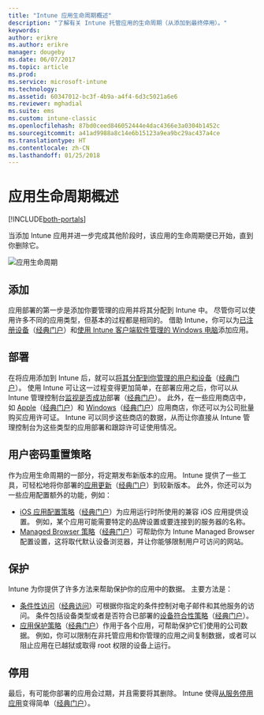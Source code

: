 ```yaml
---
title: "Intune 应用生命周期概述"
description: "了解有关 Intune 托管应用的生命周期（从添加到最终停用）。"
keywords: 
author: erikre
ms.author: erikre
manager: dougeby
ms.date: 06/07/2017
ms.topic: article
ms.prod: 
ms.service: microsoft-intune
ms.technology: 
ms.assetid: 60347012-bc3f-4b9a-a4f4-6d3c5021a6e6
ms.reviewer: mghadial
ms.suite: ems
ms.custom: intune-classic
ms.openlocfilehash: 87bd0ceed846052444e4dac4366e3a0304b1452c
ms.sourcegitcommit: a41ad9988a8c14e6b15123a9ea9bc29ac437a4ce
ms.translationtype: HT
ms.contentlocale: zh-CN
ms.lasthandoff: 01/25/2018
---
```

# <a name="overview-of-the-app-lifecycle"></a>应用生命周期概述

[!INCLUDE[both-portals](./includes/note-for-both-portals.md)]

当添加 Intune 应用并进一步完成其他阶段时，该应用的生命周期便已开始，直到你删除它。

![应用生命周期](./media/app-lifecycle.png "Intune 应用生命周期")

## <a name="add"></a>添加

应用部署的第一步是添加你要管理的应用并将其分配到 Intune 中。 尽管你可以使用许多不同的应用类型，但基本的过程都是相同的。 借助 Intune，你可以为[已注册设备](apps-add.md)（[经典门户](/intune-classic/deploy-use/add-apps-for-mobile-devices-in-microsoft-intune)）和[使用 Intune 客户端软件管理的 Windows 电脑](/intune-classic/deploy-use/add-apps-for-windows-pcs-in-microsoft-intune)添加应用。

## <a name="deploy"></a>部署

在将应用添加到 Intune 后，就可以[将其分配到你管理的用户和设备](apps-deploy.md)（[经典门户](/intune-classic/deploy-use/deploy-apps)）。 使用 Intune 可让这一过程变得更加简单，在部署应用之后，你可以从 Intune 管理控制台[监视是否成功](apps-monitor.md)部署（[经典门户](/intune-classic/deploy-use/monitor-apps-in-microsoft-intune)）。 此外，在一些应用商店中，如 [Apple](vpp-apps-ios.md)（[经典门户](/intune-classic/deploy-use/manage-ios-apps-you-purchased-through-a-volume-purchase-program-with-microsoft-intune)）和 [Windows](windows-store-for-business.md)（[经典门户](/intune-classic/deploy-use/manage-apps-you-purchased-from-the-windows-store-for-business-with-microsoft-intune)）应用商店，你还可以为公司批量购买应用许可证。 Intune 可以同步这些商店的数据，从而让你直接从 Intune 管理控制台为这些类型的应用部署和跟踪许可证使用情况。

## <a name="configure"></a>用户密码重置策略

作为应用生命周期的一部分，将定期发布新版本的应用。 Intune 提供了一些工具，可轻松地将你部署的[应用更新](apps-add.md)（[经典门户](/intune-classic/deploy-use/update-apps-using-microsoft-intune)）到较新版本。 此外，你还可以为一些应用配置额外的功能，例如：
- [iOS 应用配置策略](app-configuration-policies-use-ios.md)（[经典门户](/intune-classic/deploy-use/configure-ios-apps-with-mobile-app-configuration-policies-in-microsoft-intune)）为应用运行时所使用的兼容 iOS 应用提供设置。 例如，某个应用可能需要特定的品牌设置或要连接到的服务器的名称。
- [Managed Browser 策略](app-configuration-managed-browser.md)（[经典门户](/intune-classic/deploy-use/manage-internet-access-using-managed-browser-policies)）可帮助你为 Intune Managed Browser 配置设置，这将取代默认设备浏览器，并让你能够限制用户可访问的网站。

## <a name="protect"></a>保护

Intune 为你提供了许多方法来帮助保护你的应用中的数据。 主要方法是：
- [条件性访问](conditional-access.md)（[经典访问](/intune-classic/deploy-use/restrict-access-to-email-and-o365-services-with-microsoft-intune)）可根据你指定的条件控制对电子邮件和其他服务的访问。 条件包括设备类型或者是否符合已部署的[设备符合性策略](device-compliance.md)（[经典门户](/intune-classic/deploy-use/introduction-to-device-compliance-policies-in-microsoft-intune)）。
- [应用保护策略](app-protection-policy.md)（[经典门户](/intune-classic/deploy-use/protect-app-data-using-mobile-app-management-policies-with-microsoft-intune)）作用于各个应用，可帮助保护它们使用的公司数据。 例如，你可以限制在非托管应用和你管理的应用之间复制数据，或者可以阻止应用在已越狱或取得 root 权限的设备上运行。

## <a name="retire"></a>停用

最后，有可能你部署的应用会过期，并且需要将其删除。 Intune 使得[从服务停用应用](device-management.md)变得简单（[经典门户](/intune-classic/deploy-use/retire-apps-using-microsoft-intune)）。
